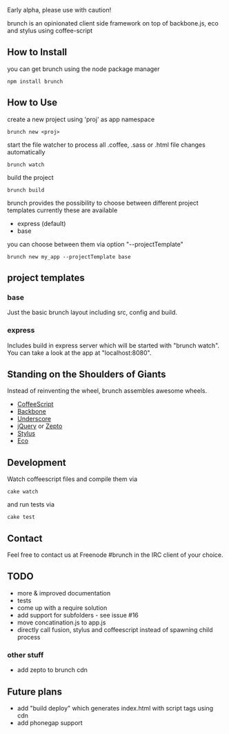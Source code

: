 Early alpha, please use with caution!

brunch is an opinionated client side framework on top of backbone.js, eco and stylus using coffee-script

## How to Install

you can get brunch using the node package manager

    npm install brunch

## How to Use

create a new project using 'proj' as app namespace

    brunch new <proj>

start the file watcher to process all .coffee, .sass or .html file changes automatically

    brunch watch

build the project

    brunch build

brunch provides the possibility to choose between different project templates
currently these are available

* express (default)
* base

you can choose between them via option "--projectTemplate"

    brunch new my_app --projectTemplate base

## project templates

### base

Just the basic brunch layout including src, config and build.

### express

Includes build in express server which will be started with "brunch watch".
You can take a look at the app at "localhost:8080".

## Standing on the Shoulders of Giants

Instead of reinventing the wheel, brunch assembles awesome wheels.

* [CoffeeScript](http://jashkenas.github.com/coffee-script/)
* [Backbone](http://documentcloud.github.com/backbone/)
* [Underscore](http://documentcloud.github.com/underscore/)
* [jQuery](http://jquery.com/) or [Zepto](http://zeptojs.com/)
* [Stylus](https://github.com/LearnBoost/stylus)
* [Eco](https://github.com/sstephenson/eco)

## Development

Watch coffeescript files and compile them via

    cake watch

and run tests via

    cake test

## Contact

Feel free to contact us at Freenode #brunch in the IRC client of your choice.

## TODO

* more & improved documentation
* tests
* come up with a require solution
* add support for subfolders - see issue #16
* move concatination.js to app.js
* directly call fusion, stylus and coffeescript instead of spawning child process

### other stuff

* add zepto to brunch cdn

## Future plans

* add "build deploy" which generates index.html with script tags using cdn
* add phonegap support
